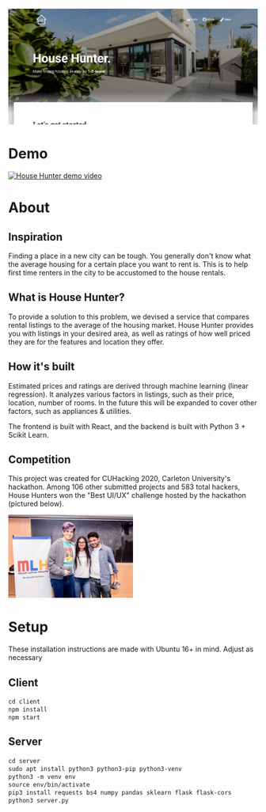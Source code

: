 ![House Hunter screenshot](img/Screenshot.png)

# Demo
[![House Hunter demo video](https://i.imgur.com/cy5yTpw.png)](https://drive.google.com/file/d/1y_CQJiSg_qynqzVyTWnylE8JL-mHd-WG/view)

# About
## Inspiration
Finding a place in a new city can be tough. You generally don't know what the average housing for a certain place you want to rent is. This is to help first time renters in the city to be accustomed to the house rentals.

## What is House Hunter?
To provide a solution to this problem, we devised a service that compares rental listings to the average of the housing market. House Hunter provides you with listings in your desired area, as well as ratings of how well priced they are for the features and location they offer.

## How it's built
Estimated prices and ratings are derived through machine learning (linear regression). It analyzes various factors in listings, such as their price, location, number of rooms. In the future this will be expanded to cover other factors, such as appliances & utilities.

The frontend is built with React, and the backend is built with Python 3 + Scikit Learn.

## Competition
This project was created for CUHacking 2020, Carleton University's hackathon. Among 106 other submitted projects and 583 total hackers, House Hunters won the "Best UI/UX" challenge hosted by the hackathon (pictured below).

<img src="img/Winner.jpg" alt="Winning Best UI/UX" width=50%>

# Setup
These installation instructions are made with Ubuntu 16+ in mind. Adjust as necessary
## Client
```
cd client
npm install
npm start
```

## Server
```
cd server
sudo apt install python3 python3-pip python3-venv
python3 -m venv env
source env/bin/activate
pip3 install requests bs4 numpy pandas sklearn flask flask-cors
python3 server.py
```
